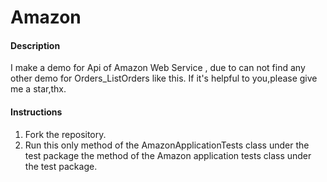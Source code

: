 # Amazon

#### Description
I make a demo for Api of Amazon Web Service , due to can not find any other demo for Orders_ListOrders like this. 
If it's helpful to you,please give me a star,thx.

#### Instructions

1. Fork the repository.
2. Run this only method of the AmazonApplicationTests class under the test package the method of the Amazon 
application tests class under the test package.